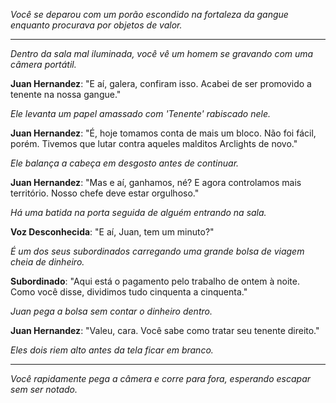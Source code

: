 _Você se deparou com um porão escondido na fortaleza da gangue enquanto procurava por objetos de valor._

---

_Dentro da sala mal iluminada, você vê um homem se gravando com uma câmera portátil._

**Juan Hernandez**: "E aí, galera, confiram isso. Acabei de ser promovido a tenente na nossa gangue."

_Ele levanta um papel amassado com 'Tenente' rabiscado nele._

**Juan Hernandez**: "É, hoje tomamos conta de mais um bloco. Não foi fácil, porém. Tivemos que lutar contra aqueles malditos Arclights de novo."

_Ele balança a cabeça em desgosto antes de continuar._

**Juan Hernandez**: "Mas e aí, ganhamos, né? E agora controlamos mais território. Nosso chefe deve estar orgulhoso."

_Há uma batida na porta seguida de alguém entrando na sala._

**Voz Desconhecida**: "E aí, Juan, tem um minuto?"

_É um dos seus subordinados carregando uma grande bolsa de viagem cheia de dinheiro._

**Subordinado**: "Aqui está o pagamento pelo trabalho de ontem à noite. Como você disse, dividimos tudo cinquenta a cinquenta."

_Juan pega a bolsa sem contar o dinheiro dentro._

**Juan Hernandez**: "Valeu, cara. Você sabe como tratar seu tenente direito."

_Eles dois riem alto antes da tela ficar em branco._

---

_Você rapidamente pega a câmera e corre para fora, esperando escapar sem ser notado._
